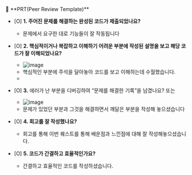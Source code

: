 <aside>
🔑 **PRT(Peer Review Template)**

- [O]  **1. 주어진 문제를 해결하는 완성된 코드가 제출되었나요?**
    - 문제에서 요구한 대로 기능들이 잘 작동됩니다
    
- [O]  **2. 핵심적이거나 복잡하고 이해하기 어려운 부분에 작성된 설명을 보고 해당 코드가 잘 이해되었나요?**
    - ![image](https://github.com/eueu29/AIFFEL_quest/assets/169649051/1f13ed38-74e4-4d14-8fd0-ad942d151d77)
    - 핵심적인 부분에 주석을 달아놓아 코드를 보고 이해하는데 수월했습니다.
    - 
- [O]  **3.** 에러가 난 부분을 디버깅하여 “문제를 해결한 기록”을 남겼나요? 또는
   - ![image](https://github.com/eueu29/AIFFEL_quest/assets/169649051/f729fd27-61e4-421c-834e-3c9b3eabba42)
   - 문제가 있었던 부분과 그것을 해결하면서 깨달은 부분을 작성해 놓으셨습니다

        
- [O]  **4. 회고를 잘 작성했나요?**
    - 회고를 통해 이번 퀘스트를 통해 배운점과 느낀점에 대해 잘 작성해놓으셨습니다.

- [O]  **5. 코드가 간결하고 효율적인가요?**
    - 간결하고 효율적인 코드를 작성하셨습니다.
    
</aside>
